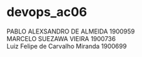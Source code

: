 # devops_ac06
PABLO ALEXSANDRO DE ALMEIDA 1900959  
MARCELO SUEZAWA VIEIRA 1900736  
Luiz Felipe de Carvalho Miranda 1900699
